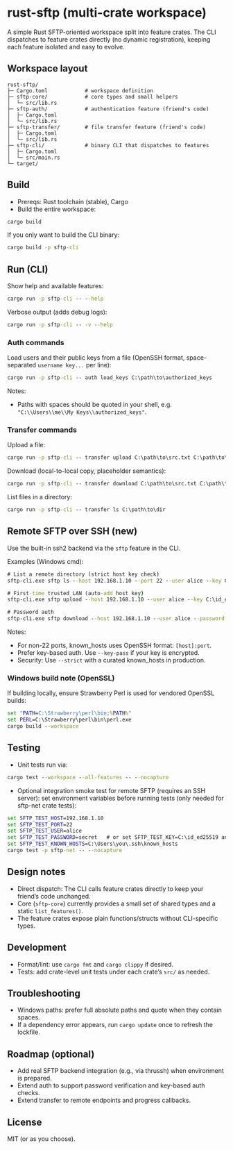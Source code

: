 # rust-sftp (multi-crate workspace)

A simple Rust SFTP-oriented workspace split into feature crates. The CLI dispatches to feature crates directly (no dynamic registration), keeping each feature isolated and easy to evolve.

## Workspace layout

```
rust-sftp/
├─ Cargo.toml            # workspace definition
├─ sftp-core/            # core types and small helpers
│  └─ src/lib.rs
├─ sftp-auth/            # authentication feature (friend's code)
│  ├─ Cargo.toml
│  └─ src/lib.rs
├─ sftp-transfer/        # file transfer feature (friend's code)
│  ├─ Cargo.toml
│  └─ src/lib.rs
├─ sftp-cli/             # binary CLI that dispatches to features
│  ├─ Cargo.toml
│  └─ src/main.rs
└─ target/
```

## Build

- Prereqs: Rust toolchain (stable), Cargo
- Build the entire workspace:

```cmd
cargo build
```

If you only want to build the CLI binary:

```cmd
cargo build -p sftp-cli
```

## Run (CLI)

Show help and available features:

```cmd
cargo run -p sftp-cli -- --help
```

Verbose output (adds debug logs):

```cmd
cargo run -p sftp-cli -- -v --help
```

### Auth commands

Load users and their public keys from a file (OpenSSH format, space-separated `username key...` per line):

```cmd
cargo run -p sftp-cli -- auth load_keys C:\path\to\authorized_keys
```

Notes:
- Paths with spaces should be quoted in your shell, e.g. `"C:\\Users\\me\\My Keys\\authorized_keys"`.

### Transfer commands

Upload a file:

```cmd
cargo run -p sftp-cli -- transfer upload C:\path\to\src.txt C:\path\to\dest.txt
```

Download (local-to-local copy, placeholder semantics):

```cmd
cargo run -p sftp-cli -- transfer download C:\path\to\src.txt C:\path\to\dest.txt
```

List files in a directory:

```cmd
cargo run -p sftp-cli -- transfer ls C:\path\to\dir
```

## Remote SFTP over SSH (new)

Use the built-in ssh2 backend via the `sftp` feature in the CLI.

Examples (Windows cmd):

```cmd
# List a remote directory (strict host key check)
sftp-cli.exe sftp ls --host 192.168.1.10 --port 22 --user alice --key C:\id_ed25519 --known-hosts C:\Users\you\.ssh\known_hosts --strict /home/alice

# First-time trusted LAN (auto-add host key)
sftp-cli.exe sftp upload --host 192.168.1.10 --user alice --key C:\id_ed25519 --accept-new C:\src.txt /home/alice/dest.txt

# Password auth
sftp-cli.exe sftp download --host 192.168.1.10 --user alice --password secret /home/alice/src.txt C:\dest.txt
```

Notes:
- For non-22 ports, known_hosts uses OpenSSH format: `[host]:port`.
- Prefer key-based auth. Use `--key-pass` if your key is encrypted.
- Security: Use `--strict` with a curated known_hosts in production.

### Windows build note (OpenSSL)

If building locally, ensure Strawberry Perl is used for vendored OpenSSL builds:

```cmd
set "PATH=C:\Strawberry\perl\bin;%PATH%"
set PERL=C:\Strawberry\perl\bin\perl.exe
cargo build --workspace
```

## Testing

- Unit tests run via:

```cmd
cargo test --workspace --all-features -- --nocapture
```

- Optional integration smoke test for remote SFTP (requires an SSH server): set environment variables before running tests (only needed for sftp-net crate tests):

```cmd
set SFTP_TEST_HOST=192.168.1.10
set SFTP_TEST_PORT=22
set SFTP_TEST_USER=alice
set SFTP_TEST_PASSWORD=secret   # or set SFTP_TEST_KEY=C:\id_ed25519 and optionally SFTP_TEST_KEY_PASS=...
set SFTP_TEST_KNOWN_HOSTS=C:\Users\you\.ssh\known_hosts
cargo test -p sftp-net -- --nocapture
```

## Design notes

- Direct dispatch: The CLI calls feature crates directly to keep your friend’s code unchanged.
- Core (`sftp-core`) currently provides a small set of shared types and a static `list_features()`.
- The feature crates expose plain functions/structs without CLI-specific types.

## Development

- Format/lint: use `cargo fmt` and `cargo clippy` if desired.
- Tests: add crate-level unit tests under each crate’s `src/` as needed.

## Troubleshooting

- Windows paths: prefer full absolute paths and quote when they contain spaces.
- If a dependency error appears, run `cargo update` once to refresh the lockfile.

## Roadmap (optional)

- Add real SFTP backend integration (e.g., via thrussh) when environment is prepared.
- Extend auth to support password verification and key-based auth checks.
- Extend transfer to remote endpoints and progress callbacks.

## License

MIT (or as you choose).
